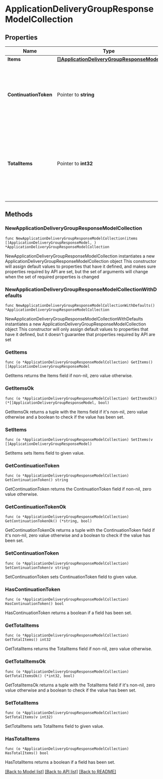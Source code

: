 # ApplicationDeliveryGroupResponseModelCollection

## Properties

Name | Type | Description | Notes
------------ | ------------- | ------------- | -------------
**Items** | [**[]ApplicationDeliveryGroupResponseModel**](ApplicationDeliveryGroupResponseModel.md) | List of items. | 
**ContinuationToken** | Pointer to **string** | If present, indicates to the caller that the query was not complete, and they should call the API again specifying the continuation token as a query parameter. | [optional] 
**TotalItems** | Pointer to **int32** | Indicates the total number of items in the collection, which may be more than the number of Items returned, if there is a ContinuationToken.  Only returned in the response to &#x60;$search&#x60; APIs. | [optional] 

## Methods

### NewApplicationDeliveryGroupResponseModelCollection

`func NewApplicationDeliveryGroupResponseModelCollection(items []ApplicationDeliveryGroupResponseModel, ) *ApplicationDeliveryGroupResponseModelCollection`

NewApplicationDeliveryGroupResponseModelCollection instantiates a new ApplicationDeliveryGroupResponseModelCollection object
This constructor will assign default values to properties that have it defined,
and makes sure properties required by API are set, but the set of arguments
will change when the set of required properties is changed

### NewApplicationDeliveryGroupResponseModelCollectionWithDefaults

`func NewApplicationDeliveryGroupResponseModelCollectionWithDefaults() *ApplicationDeliveryGroupResponseModelCollection`

NewApplicationDeliveryGroupResponseModelCollectionWithDefaults instantiates a new ApplicationDeliveryGroupResponseModelCollection object
This constructor will only assign default values to properties that have it defined,
but it doesn't guarantee that properties required by API are set

### GetItems

`func (o *ApplicationDeliveryGroupResponseModelCollection) GetItems() []ApplicationDeliveryGroupResponseModel`

GetItems returns the Items field if non-nil, zero value otherwise.

### GetItemsOk

`func (o *ApplicationDeliveryGroupResponseModelCollection) GetItemsOk() (*[]ApplicationDeliveryGroupResponseModel, bool)`

GetItemsOk returns a tuple with the Items field if it's non-nil, zero value otherwise
and a boolean to check if the value has been set.

### SetItems

`func (o *ApplicationDeliveryGroupResponseModelCollection) SetItems(v []ApplicationDeliveryGroupResponseModel)`

SetItems sets Items field to given value.


### GetContinuationToken

`func (o *ApplicationDeliveryGroupResponseModelCollection) GetContinuationToken() string`

GetContinuationToken returns the ContinuationToken field if non-nil, zero value otherwise.

### GetContinuationTokenOk

`func (o *ApplicationDeliveryGroupResponseModelCollection) GetContinuationTokenOk() (*string, bool)`

GetContinuationTokenOk returns a tuple with the ContinuationToken field if it's non-nil, zero value otherwise
and a boolean to check if the value has been set.

### SetContinuationToken

`func (o *ApplicationDeliveryGroupResponseModelCollection) SetContinuationToken(v string)`

SetContinuationToken sets ContinuationToken field to given value.

### HasContinuationToken

`func (o *ApplicationDeliveryGroupResponseModelCollection) HasContinuationToken() bool`

HasContinuationToken returns a boolean if a field has been set.

### GetTotalItems

`func (o *ApplicationDeliveryGroupResponseModelCollection) GetTotalItems() int32`

GetTotalItems returns the TotalItems field if non-nil, zero value otherwise.

### GetTotalItemsOk

`func (o *ApplicationDeliveryGroupResponseModelCollection) GetTotalItemsOk() (*int32, bool)`

GetTotalItemsOk returns a tuple with the TotalItems field if it's non-nil, zero value otherwise
and a boolean to check if the value has been set.

### SetTotalItems

`func (o *ApplicationDeliveryGroupResponseModelCollection) SetTotalItems(v int32)`

SetTotalItems sets TotalItems field to given value.

### HasTotalItems

`func (o *ApplicationDeliveryGroupResponseModelCollection) HasTotalItems() bool`

HasTotalItems returns a boolean if a field has been set.


[[Back to Model list]](../README.md#documentation-for-models) [[Back to API list]](../README.md#documentation-for-api-endpoints) [[Back to README]](../README.md)


